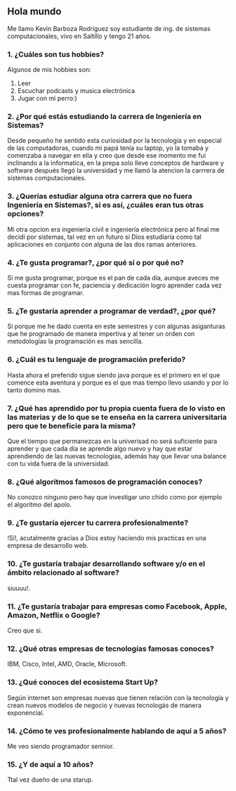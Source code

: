 ## Hola mundo
Me llamo Kevin Barboza Rodríguez soy estudiante de ing. de sistemas computacionales, vivo en Saltillo y tengo 21 años.

### 1. ¿Cuáles son tus hobbies? 
Algunos de mis hobbies son:
  1. Leer
  2. Escuchar podcasts y musica electrónica
  3. Jugar con mi perro:)

### 2. ¿Por qué estás estudiando la carrera de Ingeniería en Sistemas?
  Desde pequeño he sentido esta curiosidad por la tecnología y en especial de las computadoras, cuando mi papá tenía su laptop, yo la tomaba y comenzaba a navegar en ella y creo que desde ese momento me fuí inclinando a la informatica, en la prepa solo lleve conceptos de hardware y software después llegó la universidad y me llamó la atencion la carrrera de sistemas computacionales.

### 3. ¿Querías estudiar alguna otra carrera que no fuera Ingeniería en Sistemas?, si es así, ¿cuáles eran tus otras opciones?
  Mi otra opcion era ingeniería civil e ingeniería electrónica pero al final me decidí por sistemas, tal vez en un futuro si Dios estudiaría como tal aplicaciones en conjunto con alguna de las dos ramas anteriores.

### 4. ¿Te gusta programar?, ¿por qué sí o por qué no?
  Si me gusta programar, porque es el pan de cada día, aunque aveces me cuesta programar con fe, paciencia y dedicación logro aprender cada vez mas formas de programar.

### 5. ¿Te gustaría aprender a programar de verdad?, ¿por qué?
  Si porque me he dado cuenta en este semestres y con algunas asiganturas que he programado de manera impertiva y al tener un orden con metodologías la programación es mas sencilla.

### 6. ¿Cuál es tu lenguaje de programación preferido?
  Hasta ahora el preferido sigue siendo java porque es el primero en el que comence esta aventura y porque es el que mas tiempo llevo usando y por lo tanto domino mas.

### 7. ¿Qué has aprendido por tu propia cuenta fuera de lo visto en las materias y de lo que se te enseña en la carrera universitaria pero que te beneficie para la misma?
  Que el tiempo que permanezcas en la univerisad no será suficiente para aprender y que cada día se aprende algo nuevo y hay que estar aprendiendo de las nuevas tecnologías, además hay que llevar una balance con tu vida fuera de la universidad.

### 8. ¿Qué algoritmos famosos de programación conoces?
  No conozco ninguno pero hay que investigar uno chido como por ejemplo el algoritmo del apolo.

### 9. ¿Te gustaría ejercer tu carrera profesionalmente?
  !Si!, acutalmente gracias a Dios estoy haciendo mis practicas en una empresa de desarrollo web.

### 10. ¿Te gustaría trabajar desarrollando software y/o en el ámbito relacionado al software? 
  siuuuu!.

### 11. ¿Te gustaría trabajar para empresas como Facebook, Apple, Amazon, Netflix o Google?
  Creo que si.

### 12. ¿Qué otras empresas de tecnologías famosas conoces?
  IBM, Cisco, Intel, AMD, Oracle, Microsoft. 

### 13. ¿Qué conoces del ecosistema Start Up?
  Según internet son empresas nuevas que tienen relación con la tecnología y crean nuevos modelos de negocio y nuevas tecnologás de manera exponencial.
### 14. ¿Cómo te ves profesionalmente hablando de aquí a 5 años?
  Me veo siendo programador sennior.

### 15. ¿Y de aquí a 10 años?
  Ttal vez dueño de una starup.
